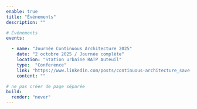 ```yaml
---
enable: true
title: "Événements"
description: ""

# Événements
events:

  - name: "Journée Continuous Architecture 2025"
    date: "2 octobre 2025 / Journée complète"
    location: "Station urbaine RATP Auteuil"
    type:  "Conference"
    link: "https://www.linkedin.com/posts/continuous-architecture_save-the-date-la-prochaine-journ%C3%A9e-dinspiration-activity-7346097845051027457-8-CU?utm_source=share&utm_medium=member_desktop&rcm=ACoAAAKQl1IBxCCei1irWVkPUXx4WZwc2u69Y6o"
    content: ""

# ne pas créer de page séparée
build:
  render: "never"
---
```

